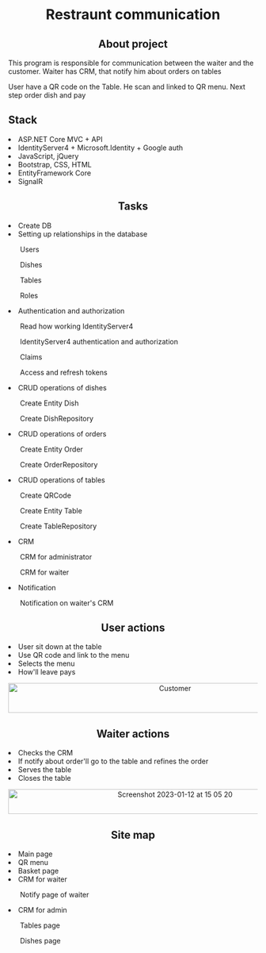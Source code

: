 <h1 align="center">Restraunt communication</h1>

<h2 align="center">About project</h2>
<p>This program is responsible for communication between the waiter and the customer. Waiter has CRM, that notify him about orders on tables</p>
<p>User have a QR code on the Table. He scan and linked to QR menu. Next step order dish and pay</p>

<h2>Stack</h2>
<li>ASP.NET Core MVC + API</li>
<li>IdentityServer4 + Microsoft.Identity + Google auth</li>
<li>JavaScript, jQuery</li>
<li>Bootstrap, CSS, HTML</li>
<li>EntityFramework Core</li>
<li>SignalR</li>

<h2 align="center">Tasks</h2>
<li>Create DB</li>
<li>Setting up relationships in the database</li>
<ol>Users</ol>
<ol>Dishes</ol>
<ol>Tables</ol>
<ol>Roles</ol>
<li>Authentication and authorization </li>
<ol>Read how working IdentityServer4</ol>
<ol>IdentityServer4 authentication and authorization</ol>
<ol>Claims</ol>
<ol>Access and refresh tokens</ol>
<li>CRUD operations of dishes</li>
<ol>Create Entity Dish</ol>
<ol>Create DishRepository</ol>
<li>CRUD operations of orders</li>
<ol>Create Entity Order</ol>
<ol>Create OrderRepository</ol>
<li>CRUD operations of tables</li>
<ol>Create QRCode</ol>
<ol>Create Entity Table</ol>
<ol>Create TableRepository</ol>
<li>CRM</li>
<ol>CRM for administrator</ol>
<ol>CRM for waiter</ol>
<li>Notification</li>
<ol>Notification on waiter's CRM</ol>


<h2 align="center">User actions</h2>
<li> User sit down at the table</li>
<li> Use QR code and link to the menu</li>
<li> Selects the menu</li>
<li> How'll leave pays</li>

<p align="center"><img width="658" height="60" alt="Customer" src="https://user-images.githubusercontent.com/69418373/212341649-4d439b79-dcba-4078-ac5c-4e276fab4ebb.jpg"></p>

<h2 align="center"> Waiter actions</h2>
<li>Checks the CRM</li>
<li>If notify about order'll go to the table and refines the order</li>
<li>Serves the table</li>
<li>Closes the table</li>

<p align="center"><img width="658" height="50" alt="Screenshot 2023-01-12 at 15 05 20" src="https://user-images.githubusercontent.com/69418373/212168216-d250a49a-4a4f-43c8-9293-bb12d9122f1b.png"></p>


<h2 align="center">Site map</h2>
<li>Main page</li>
<li>QR menu</li>
<li>Basket page</li>
<li>CRM for waiter</li>
<ol>Notify page of waiter</ol>
<li>CRM for admin</li>
<ol>Tables page</ol>
<ol>Dishes page</ol>


